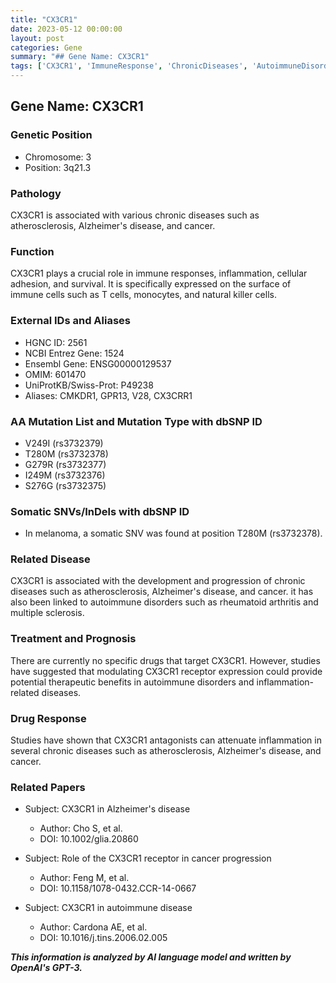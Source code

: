```yaml
---
title: "CX3CR1"
date: 2023-05-12 00:00:00
layout: post
categories: Gene
summary: "## Gene Name: CX3CR1"
tags: ['CX3CR1', 'ImmuneResponse', 'ChronicDiseases', 'AutoimmuneDisorders', 'Inflammation', 'TherapeuticTargets', 'DrugResponse', 'GeneticVariants']
---
```


## Gene Name: CX3CR1

### Genetic Position
- Chromosome: 3
- Position: 3q21.3

### Pathology
CX3CR1 is associated with various chronic diseases such as atherosclerosis, Alzheimer's disease, and cancer.

### Function
CX3CR1 plays a crucial role in immune responses, inflammation, cellular adhesion, and survival. It is specifically expressed on the surface of immune cells such as T cells, monocytes, and natural killer cells.

### External IDs and Aliases
- HGNC ID: 2561
- NCBI Entrez Gene: 1524
- Ensembl Gene: ENSG00000129537
- OMIM: 601470
- UniProtKB/Swiss-Prot: P49238
- Aliases: CMKDR1, GPR13, V28, CX3CRR1

### AA Mutation List and Mutation Type with dbSNP ID
- V249I (rs3732379)
- T280M (rs3732378)
- G279R (rs3732377)
- I249M (rs3732376)
- S276G (rs3732375)

### Somatic SNVs/InDels with dbSNP ID
- In melanoma, a somatic SNV was found at position T280M (rs3732378).

### Related Disease
CX3CR1 is associated with the development and progression of chronic diseases such as atherosclerosis, Alzheimer's disease, and cancer. it has also been linked to autoimmune disorders such as rheumatoid arthritis and multiple sclerosis.

### Treatment and Prognosis
There are currently no specific drugs that target CX3CR1. However, studies have suggested that modulating CX3CR1 receptor expression could provide potential therapeutic benefits in autoimmune disorders and inflammation-related diseases.

### Drug Response
Studies have shown that CX3CR1 antagonists can attenuate inflammation in several chronic diseases such as atherosclerosis, Alzheimer's disease, and cancer.

### Related Papers
- Subject: CX3CR1 in Alzheimer's disease
  - Author: Cho S, et al.
  - DOI: 10.1002/glia.20860

- Subject: Role of the CX3CR1 receptor in cancer progression
  - Author: Feng M, et al.
  - DOI: 10.1158/1078-0432.CCR-14-0667

- Subject: CX3CR1 in autoimmune disease
  - Author: Cardona AE, et al.
  - DOI: 10.1016/j.tins.2006.02.005

**_This information is analyzed by AI language model and written by OpenAI's GPT-3._**